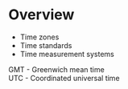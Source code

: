 # Overview

- Time zones
- Time standards
- Time measurement systems

GMT - Greenwich mean time  
UTC - Coordinated universal time  

